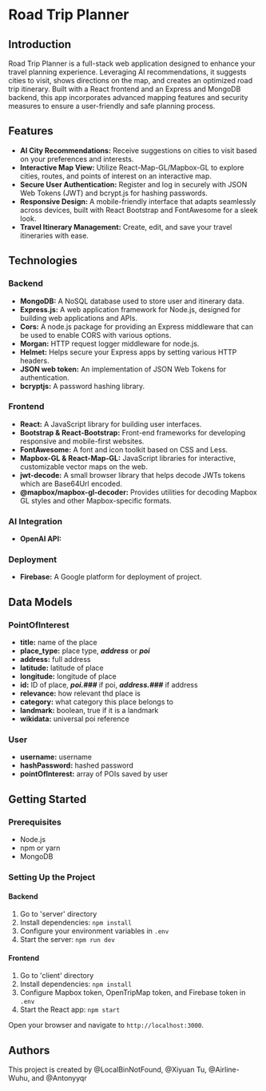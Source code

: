 # Road Trip Planner

## Introduction
Road Trip Planner is a full-stack web application designed to enhance your travel planning experience. Leveraging AI recommendations, it suggests cities to visit, shows directions on the map, and creates an optimized road trip itinerary. Built with a React frontend and an Express and MongoDB backend, this app incorporates advanced mapping features and security measures to ensure a user-friendly and safe planning process.

## Features
- **AI City Recommendations:** Receive suggestions on cities to visit based on your preferences and interests.
- **Interactive Map View:** Utilize React-Map-GL/Mapbox-GL to explore cities, routes, and points of interest on an interactive map.
- **Secure User Authentication:** Register and log in securely with JSON Web Tokens (JWT) and bcrypt.js for hashing passwords.
- **Responsive Design:** A mobile-friendly interface that adapts seamlessly across devices, built with React Bootstrap and FontAwesome for a sleek look.
- **Travel Itinerary Management:** Create, edit, and save your travel itineraries with ease.

## Technologies
### Backend
- **MongoDB:** A NoSQL database used to store user and itinerary data.
- **Express.js:** A web application framework for Node.js, designed for building web applications and APIs.
- **Cors:** A node.js package for providing an Express middleware that can be used to enable CORS with various options.
- **Morgan:** HTTP request logger middleware for node.js.
- **Helmet:** Helps secure your Express apps by setting various HTTP headers.
- **JSON web token:** An implementation of JSON Web Tokens for authentication.
- **bcryptjs:** A password hashing library.

### Frontend
- **React:** A JavaScript library for building user interfaces.
- **Bootstrap & React-Bootstrap:** Front-end frameworks for developing responsive and mobile-first websites.
- **FontAwesome:** A font and icon toolkit based on CSS and Less.
- **Mapbox-GL & React-Map-GL:** JavaScript libraries for interactive, customizable vector maps on the web.
- **jwt-decode:** A small browser library that helps decode JWTs tokens which are Base64Url encoded.
- **@mapbox/mapbox-gl-decoder:** Provides utilities for decoding Mapbox GL styles and other Mapbox-specific formats.

### AI Integration
- **OpenAI API:** 

### Deployment
- **Firebase:** A Google platform for deployment of project.

## Data Models
### PointOfInterest
- **title:** name of the place
- **place_type:** place type, ***address*** or ***poi***
- **address:** full address
- **latitude:** latitude of place
- **longitude:** longitude of place
- **id:** ID of place, ***poi.###*** if poi, ***address.###*** if address
- **relevance:** how relevant thd place is
- **category:** what category this place belongs to
- **landmark:** boolean, true if it is a landmark
- **wikidata:** universal poi reference

### User
- **username:** username
- **hashPassword:** hashed password
- **pointOfInterest:** array of POIs saved by user


## Getting Started
### Prerequisites
- Node.js
- npm or yarn
- MongoDB

### Setting Up the Project

#### Backend
1. Go to 'server' directory
2. Install dependencies: `npm install`
3. Configure your environment variables in `.env`
4. Start the server: `npm run dev`

#### Frontend
1. Go to 'client' directory
2. Install dependencies: `npm install`
3. Configure Mapbox token, OpenTripMap token, and Firebase token in `.env`
4. Start the React app: `npm start`

Open your browser and navigate to `http://localhost:3000`.

## Authors
This project is created by @LocalBinNotFound, @Xiyuan Tu, @Airline-Wuhu, and @Antonyyqr

